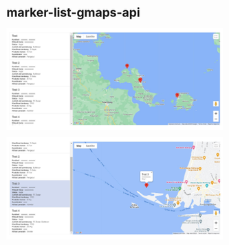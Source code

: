 # marker-list-gmaps-api

![alt text](https://github.com/iqbal864/marker-list-gmaps-api/blob/main/marker-list1.JPG?raw=true)

![alt text](https://github.com/iqbal864/marker-list-gmaps-api/blob/main/marker-list2.JPG?raw=true)
